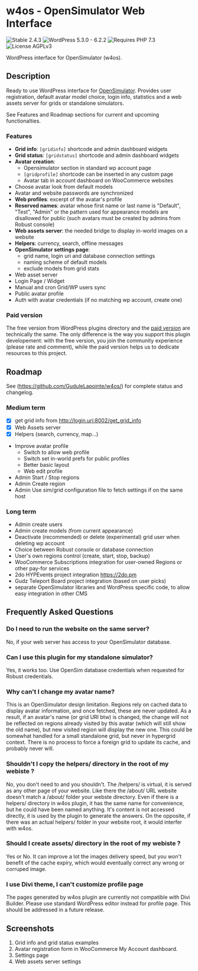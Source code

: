 # w4os - OpenSimulator Web Interface

![Stable 2.4.3](https://badgen.net/badge/Stable/2.4.3/00aa00)
![WordPress 5.3.0 - 6.2.2](https://badgen.net/badge/WordPress/5.3.0%20-%206.2.2/3858e9)
![Requires PHP 7.3](https://badgen.net/badge/PHP/7.3/7884bf)
![License AGPLv3](https://badgen.net/badge/License/AGPLv3/552b55)

WordPress interface for OpenSimulator (w4os).

## Description

Ready to use WordPress interface for [OpenSimulator](http://opensimulator.org/). Provides user registration, default avatar model choice, login info, statistics and a web assets server for grids or standalone simulators.

See Features and Roadmap sections for current and upcoming functionalties.

### Features

- **Grid info**: `[gridinfo]` shortcode and admin dashboard widgets
- **Grid status**: `[gridstatus]` shortcode and admin dashboard widgets
- **Avatar creation**:
  - Opensimulator section in standard wp account page
  - `[gridprofile]` shortcode can be inserted in any custom page
  - Avatar tab in account dashboard on WooCommerce websites
- Choose avatar look from default models
- Avatar and website passwords are synchronized
- **Web profiles**: excerpt of the avatar's profile
- **Reserved names**: avatar whose first name or last name is "Default", "Test", "Admin" or the pattern used for appearance models are disallowed for public (such avatars must be created by admins from Robust console)
- **Web assets server**: the needed bridge to display in-world images on a website
- **Helpers**: currency, search, offline messages
- **OpenSimulator settings page**:
  - grid name, login uri and database connection settings
  - naming scheme of default models
  - exclude models from grid stats
- Web asset server
- Login Page / Widget
- Manual and cron Grid/WP users sync
- Public avatar profile
- Auth with avatar credentials (if no matching wp account, create one)

### Paid version

The free version from WordPress plugins directory and the [paid version](https://magiiic.com/wordpress/plugins/w4os/) are technically the same. The only difference is the way you support this plugin developement: with the free version, you join the community experience (please rate and comment), while the paid version helps us to dedicate resources to this project.

## Roadmap

See (https://github.com/GuduleLapointe/w4os/) for complete status and changelog.

### Medium term

- [x] get grid info from http://login.uri:8002/get_grid_info
- [x] Web Assets server
- [x] Helpers (search, currency, map...)
- Improve avatar profile
  - Switch to allow web profile
  - Switch set in-world prefs for public profiles
  - Better basic layout
  - Web edit profile
- Admin Start / Stop regions
- Admin Create region
- Admin Use sim/grid configuration file to fetch settings if on the same host

### Long term

- Admin create users
- Admin create models (from current appearance)
- Deactivate (recommended) or delete (experimental) grid user when deleting wp account
- Choice between Robust console or database connection
- User's own regions control (create, start, stop, backup)
- WooCommerce Subscriptions integration for user-owned Regions or other pay-for services
- 2do HYPEvents project integration <https://2do.pm>
- Gudz Teleport Board project integration (based on user picks)
- separate OpenSimulator libraries and WordPress specific code, to allow easy integration in other CMS

## Frequently Asked Questions

### Do I need to run the website on the same server?

No, if your web server has access to your OpenSimulator database.

### Can I use this plugin for my standalone simulator?

Yes, it works too. Use OpenSim database credentials when requested for Robust credentials.

### Why can't I change my avatar name?

This is an OpenSimulator design limitation. Regions rely on cached data to display avatar information, and once fetched, these are never updated. As a result, if an avatar's name (or grid URI btw) is changed, the change will not be reflected on regions already visited by this avatar (which will still show the old name), but new visited region will display the new one. This could be somewhat handled for a small standalone grid, but never in hypergrid context. There is no process to force a foreign grid to update its cache, and probably never will.

### Shouldn't I copy the helpers/ directory in the root of my webiste ?

No, you don't need to and you shouldn't. The /helpers/ is virtual, it is served as any other page of your website. Like there the /about/ URL website doesn't match a /about/ folder your webste directory.
Even if there is a helpers/ directory in w4os plugin, it has the same name for convenience, but he could have been named anything. It's content is not accessed directly, it is used by the plugin to generate the answers.
On the opposite, if there was an actual helpers/ folder in your website root, it would interfer with w4os.

### Should I create assets/ directory in the root of my webiste ?

Yes or No. It can improve a lot the images delivery speed, but you won't benefit of the cache expiry, which would eventually correct any wrong or corruped image.

### I use Divi theme, I can't customize profile page

The pages generated by w4os plugin are currently not compatible with Divi Builder. Please use standard WordPress editor instead for profile page. This should be addressed in a future release.

## Screenshots

1. Grid info and grid status examples
2. Avatar registration form in WooCommerce My Account dashboard.
3. Settings page
4. Web assets server settings

